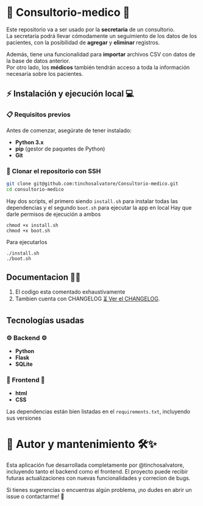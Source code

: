 # 📌 Consultorio-medico 🏥
Este repositorio va a ser usado por la **secretaria** de un consultorio.  
La secretaria podrá llevar cómodamente un seguimiento de los datos de los pacientes, con la posibilidad de **agregar** y **eliminar** registros.  

Además, tiene una funcionalidad para **importar** archivos CSV con datos de la base de datos anterior.  
Por otro lado, los **médicos** también tendrán acceso a toda la información necesaria sobre los pacientes.  


## ⚡ Instalación y ejecución local 💻
### 📋 Requisitos previos  
Antes de comenzar, asegúrate de tener instalado:  
- **Python 3.x**  
- **pip** (gestor de paquetes de Python)  
- **Git** 
### 📂 Clonar el repositorio con SSH
```bash
git clone git@github.com:tinchosalvatore/Consultorio-medico.git
cd consultorio-medico
```

Hay dos scripts, el primero siendo ``install.sh`` para instalar todas las dependencias y el segundo ``boot.sh`` para ejecutar la app en local
Hay que darle permisos de ejecución a ambos
```
chmod +x install.sh
chmod +x boot.sh
```
Para ejecutarlos
```
./install.sh
./boot.sh
```
## Documentacion 📝📝
1. El codigo esta comentado exhaustivamente
2. Tambien cuenta con CHANGELOG [⏳ Ver el CHANGELOG](CHANGELOG.md).
## Tecnologías usadas
### ⚙️ Backend ⚙️
- **Python**
- **Flask**
- **SQLite**
### 🎨 Frontend 🎨
- **html**
- **CSS**

Las dependencias están bien listadas en el `requirements.txt`, incluyendo sus versiones

# 📌 Autor y mantenimiento 🛠️✨

Esta aplicación fue desarrollada completamente por @tinchosalvatore, incluyendo tanto el backend como el frontend.
El proyecto puede recibir futuras actualizaciones con nuevas funcionalidades y correcion de bugs.

Si tienes sugerencias o encuentras algún problema, ¡no dudes en abrir un issue o contactarme! 🚀